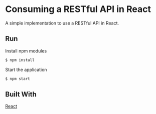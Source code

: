 # Consuming a RESTful API in React
A simple implementation to use a RESTful API in React.

## Run

Install npm modules
```bash
$ npm install
```

Start the application
```bash
$ npm start
```

## Built With
[React](https://github.com/facebook/create-react-app) 
